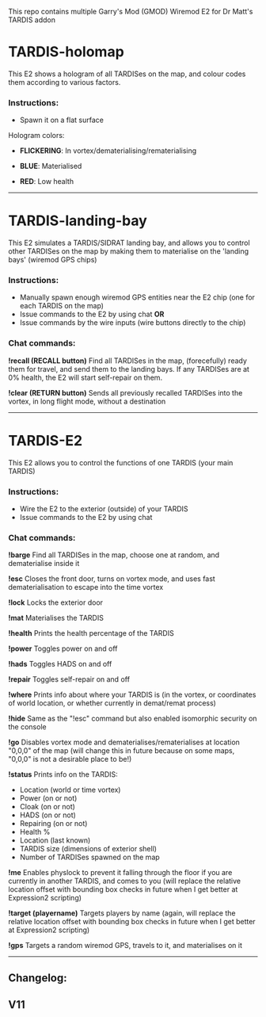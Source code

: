 This repo contains multiple Garry's Mod (GMOD) Wiremod E2 for Dr Matt's TARDIS addon



# TARDIS-holomap
This E2 shows a hologram of all TARDISes on the map, and colour codes them according to various factors.

### Instructions:
- Spawn it on a flat surface


Hologram colors:

- **FLICKERING**: In vortex/dematerialising/rematerialising

- **BLUE**: Materialised

- **RED**: Low health 


---


# TARDIS-landing-bay
This E2 simulates a TARDIS/SIDRAT landing bay, and allows you to control other TARDISes on the map by making them to materialise on the 'landing bays' (wiremod GPS chips)


### Instructions:
- Manually spawn enough wiremod GPS entities near the E2 chip (one for each TARDIS on the map)
- Issue commands to the E2 by using chat
**OR**
- Issue commands by the wire inputs (wire buttons directly to the chip)


### Chat commands:

**!recall (RECALL button)**
Find all TARDISes in the map, (forecefully) ready them for travel, and send them to the landing bays. If any TARDISes are at 0% health, the E2 will start self-repair on them.

**!clear (RETURN button)**
Sends all previously recalled TARDISes into the vortex, in long flight mode, without a destination

---


# TARDIS-E2
This E2 allows you to control the functions of one TARDIS (your main TARDIS)


### Instructions:
- Wire the E2 to the exterior (outside) of your TARDIS
- Issue commands to the E2 by using chat


### Chat commands:

**!barge**
Find all TARDISes in the map, choose one at random, and dematerialise inside it

**!esc**
Closes the front door, turns on vortex mode, and uses fast dematerialisation to escape into the time vortex

**!lock**
Locks the exterior door

**!mat**
Materialises the TARDIS

**!health**
Prints the health percentage of the TARDIS

**!power**
Toggles power on and off

**!hads**
Toggles HADS on and off

**!repair**
Toggles self-repair on and off

**!where**
Prints info about where your TARDIS is (in the vortex, or coordinates of world location, or whether currently in demat/remat process)

**!hide**
Same as the "!esc" command but also enabled isomorphic security on the console

**!go**
Disables vortex mode and dematerialises/rematerialises at location "0,0,0" of the map (will change this in future because on some maps, "0,0,0" is not a desirable place to be!)

**!status**
Prints info on the TARDIS:
- Location (world or time vortex)
- Power (on or not)
- Cloak (on or not)
- HADS (on or not)
- Repairing (on or not)
- Health %
- Location (last known)
- TARDIS size (dimensions of exterior shell)
- Number of TARDISes spawned on the map

**!me**
Enables physlock to prevent it falling through the floor if you are currently in another TARDIS, and comes to you (will replace the relative location offset with bounding box checks in future when I get better at Expression2 scripting)

**!target (playername)**
Targets players by name (again, will replace the relative location offset with bounding box checks in future when I get better at Expression2 scripting)

**!gps**
Targets a random wiremod GPS, travels to it, and materialises on it


----------------------------------

## **Changelog:**

**V11**
- 

